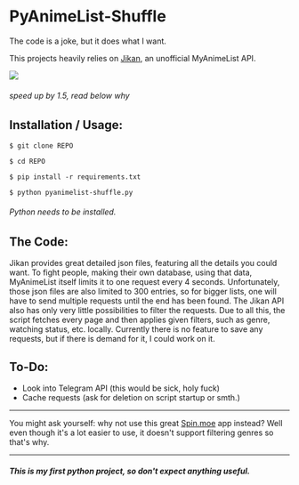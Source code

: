 # PyAnimeList-Shuffle

The code is a joke, but it does what I want.

This projects heavily relies on [Jikan](https://jikan.moe/), an unofficial MyAnimeList API.

![](https://github.com/Vernoxvernax/PyAnimeList-Shuffle/blob/main/fdsfds.gif?raw=true)
###### speed up by 1.5, read below why

## Installation / Usage:
`$ git clone REPO`

`$ cd REPO`

`$ pip install -r requirements.txt`

`$ python pyanimelist-shuffle.py`
###### Python needs to be installed.

## The Code:
Jikan provides great detailed json files, featuring all the details you could want.
To fight people, making their own database, using that data, MyAnimeList itself limits it to one request every 4 seconds.
Unfortunately, those json files are also limited to 300 entries, so for bigger lists, one will have to send multiple requests until the end has been found.
The Jikan API also has only very little possibilities to filter the requests. Due to all this, the script fetches every page and then applies given filters, such as genre, watching status, etc. locally. Currently there is no feature to save any requests, but if there is demand for it, I could work on it.

## To-Do:
* Look into Telegram API (this would be sick, holy fuck)
* Cache requests (ask for deletion on script startup or smth.)

___
You might ask yourself: why not use this great [Spin.moe](https://spin.moe/) app instead?
Well even though it's a lot easier to use, it doesn't support filtering genres so that's why.
___

##### This is my **first** python project, so don't expect anything useful.
